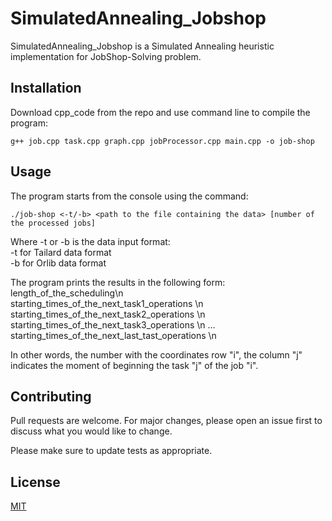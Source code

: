 # SimulatedAnnealing_Jobshop

SimulatedAnnealing_Jobshop is a Simulated Annealing heuristic implementation for JobShop-Solving problem.

## Installation

Download cpp_code from the repo and use command line to compile the program:
```
g++ job.cpp task.cpp graph.cpp jobProcessor.cpp main.cpp -o job-shop
```

## Usage

The program starts from the console using the command:
```
./job-shop <-t/-b> <path to the file containing the data> [number of the processed jobs]
```
Where -t or -b is the data input format:  
-t for Tailard data format  
-b for Orlib data format

The program prints the results in the following form:  length_of_the_scheduling\n                   
starting_times_of_the_next_task1_operations \n
starting_times_of_the_next_task2_operations \n
starting_times_of_the_next_task3_operations \n
…
starting_times_of_the_next_last_tast_operations \n

In other words, the number with the coordinates row "i", the column "j" indicates the moment of beginning the task "j" of the job "i".


## Contributing
Pull requests are welcome. For major changes, please open an issue first to discuss what you would like to change.

Please make sure to update tests as appropriate.

## License
[MIT](https://choosealicense.com/licenses/mit/)
